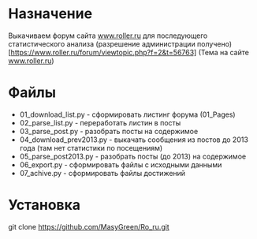 # Назначение
Выкачиваем форум сайта www.roller.ru для последующего статистического анализа
(разрешение администрации получено)
[https://www.roller.ru/forum/viewtopic.php?f=2&t=56763]
(Тема на сайте www.roller.ru)

# Файлы

* 01_download_list.py - сформировать листинг форума (01_Pages)
* 02_parse_list.py - переработать листин в посты
* 03_parse_post.py - разобрать посты на содержимое
* 04_download_prev2013.py - выкачать сообщения из постов до 2013 года (там нет статистики по посещениям)
* 05_parse_post2013.py - разобрать посты (до 2013) на содержимое
* 06_export.py - сформировать файлы с исходными данными
* 07_achive.py - сформировать файлы достижений

# Установка
git clone https://github.com/MasyGreen/Ro_ru.git
